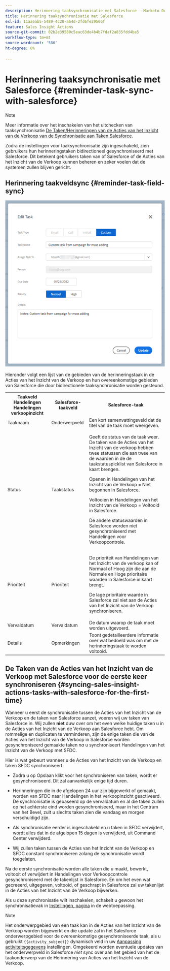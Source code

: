 ```yaml
---
description: Herinnering taaksynchronisatie met Salesforce - Marketo Docs - Productdocumentatie
title: Herinnering taaksynchronisatie met Salesforce
exl-id: 11aa6ab5-5489-4c20-a64d-2fd6fe29506f
feature: Sales Insight Actions
source-git-commit: 02b2e39580c5eac63de4b4b7fdaf2a835fdd4ba5
workflow-type: tm+mt
source-wordcount: '586'
ht-degree: 0%

---
```


# Herinnering taaksynchronisatie met Salesforce {#reminder-task-sync-with-salesforce}

>[!NOTE]
>
>Meer informatie over het inschakelen van het uitchecken van taaksynchronisatie [De Taken/Herinneringen van de Acties van het Inzicht van de Verkoop van de Synchronisatie aan Taken Salesforce](/help/marketo/product-docs/marketo-sales-insight/actions/crm/salesforce-integration/sync-sales-activities-to-salesforce.md#sync-sales-insight-actions-tasks-reminders-to-salesforce-tasks).

Zodra de instellingen voor taaksynchronisatie zijn ingeschakeld, zien gebruikers hun herinneringstaken bidirectioneel gesynchroniseerd met Salesforce. Dit betekent gebruikers taken van of Salesforce of de Acties van het Inzicht van de Verkoop kunnen beheren en zeker voelen dat de systemen zullen blijven gericht.

## Herinnering taakveldsync {#reminder-task-field-sync}

![](assets/reminder-task-sync-with-salesforce-1.png)

Hieronder volgt een lijst van de gebieden van de herinneringstaak in de Acties van het Inzicht van de Verkoop en hun overeenkomstige gebieden van Salesforce die door bidirectionele taaksynchronisatie worden gesteund.

<table>
 <tr>
  <th>Taakveld Handelingen Handelingen verkoopinzicht</th>
  <th>Salesforce-taakveld</th>
  <th>Salesforce-taak</th>
 </tr>
 <tr>
  <td>Taaknaam</td>
  <td>Onderwerpveld</td>
  <td>Een kort samenvattingsveld dat de titel van de taak moet weergeven.</td>
 </tr>
 <tr>
  <td>Status</td>
  <td>Taakstatus</td>
  <td><p>Geeft de status van de taak weer. De taken van de Acties van het Inzicht van de verkoop hebben twee statussen die aan twee van de waarden in de de taakstatuspicklist van Salesforce in kaart brengen.</p>
  <p>Openen in Handelingen van het Inzicht van de Verkoop = Niet begonnen in Salesforce.</p>
  <p>Voltooien in Handelingen van het Inzicht van de Verkoop = Voltooid in Salesforce.</p>
  <p>De andere statuswaarden in Salesforce worden niet gesynchroniseerd met Handelingen voor Verkoopcontrole.</p></td>
 </tr>
 <tr>
  <td>Prioriteit</td>
  <td>Prioriteit</td>
  <td><p>De prioriteit van Handelingen van het Inzicht van de verkoop kan of Normaal of Hoog zijn die aan de Normale en Hoge prioritaire waarden in Salesforce in kaart brengt.</p>
  <p>De lage prioritaire waarde in Salesforce zal niet aan de Acties van het Inzicht van de Verkoop synchroniseren.</p></td>
 </tr>
 <tr>
  <td>Vervaldatum</td>
  <td>Vervaldatum</td>
  <td>De datum waarop de taak moet worden uitgevoerd.</td>
 </tr>
 <tr>
  <td>Details</td>
  <td>Opmerkingen</td>
  <td>Toont gedetailleerdere informatie over wat bedoeld was om met de herinneringstaak te worden voltooid.</td>
 </tr>
</table>

## De Taken van de Acties van het Inzicht van de Verkoop met Salesforce voor de eerste keer synchroniseren {#syncing-sales-insight-actions-tasks-with-salesforce-for-the-first-time}

Wanneer u eerst de synchronisatie tussen de Acties van het Inzicht van de Verkoop en de taken van Salesforce aanzet, voeren wij uw taken van Salesforce in. Wij zullen **niet** duw over om het even welke huidige taken u in de Acties van het Inzicht van de Verkoop aan Salesforce hebt. Om rommelige en duplicaten te verminderen, zijn de enige taken die van de Acties van het Inzicht van de Verkoop in Salesforce worden gesynchroniseerd gemaakte taken *na* u synchroniseert Handelingen van het Inzicht van de Verkoop met SFDC.

Hier is wat gebeurt wanneer u de Acties van het Inzicht van de Verkoop en taken SFDC synchroniseert:

* Zodra u op Opslaan klikt voor het synchroniseren van taken, wordt er gesynchroniseerd. Dit zal aanvankelijk enige tijd duren.

* Herinneringen die in de afgelopen 24 uur zijn bijgewerkt of gemaakt, worden van SFDC naar Handelingen in het verkoopinzicht geactiveerd. De synchronisatie is gebaseerd op de vervaldatum en al die taken zullen op het achterste eind worden gesynchroniseerd, maar in het Centrum van het Bevel, zult u slechts taken zien die vandaag en morgen verschuldigd zijn.

* Als synchronisatie eerder is ingeschakeld en u taken in SFDC verwijdert, wordt alles dat in de afgelopen 15 dagen is verwijderd, uit Command Center verwijderd.

* Wij zullen taken tussen de Acties van het Inzicht van de Verkoop en SFDC constant synchroniseren zolang de synchronisatie wordt toegelaten.

Na de eerste synchronisatie worden alle taken die u maakt, bewerkt, voltooit of verwijdert in Handelingen voor Verkoopcontrole gesynchroniseerd met de takenlijst in Salesforce. En om het even wat gecreeerd, uitgegeven, voltooid, of geschrapt in Salesforce zal uw takenlijst in de Acties van het Inzicht van de Verkoop bijwerken.

Als u deze synchronisatie wilt inschakelen, schakelt u gewoon het synchronisatievak in [Instellingen, pagina](https://toutapp.com/login) in de webtoepassing.

>[!NOTE]
>
>Het onderwerpgebied van een taak kan in de Acties van het Inzicht van de Verkoop worden bijgewerkt en die update zal in het Salesforce onderwerpgebied voor de overeenkomstige gesynchroniseerde taak, als u gebruikt `{{activity_subject}}` dynamisch veld in uw [Aanpassing activiteitsgegevens](/help/marketo/product-docs/marketo-sales-insight/actions/crm/salesforce-integration/configure-salesforce-activity-detail-customization.md) instellingen. Omgekeerd worden eventuele updates van het onderwerpveld in Salesforce _niet_ sync over aan het gebied van het de taakonderwerp van de Herinnering van Acties van het Inzicht van de Verkoop.
